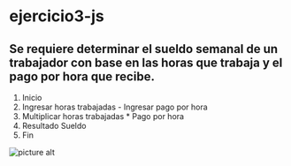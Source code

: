 # ejercicio3-js
## Se requiere determinar el sueldo semanal de un trabajador con base en las horas que trabaja y el pago por hora que recibe.
1. Inicio
2. Ingresar horas trabajadas - Ingresar pago por hora
3. Multiplicar horas trabajadas * Pago por hora
4. Resultado Sueldo
5. Fin


![picture alt](http://4.1m.yt/lbO09Bz.jpg "Diagrama de Flujo")
